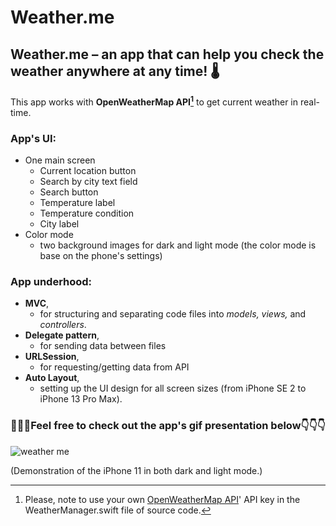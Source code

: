 # Weather.me
## Weather.me – an app that can help you check the weather anywhere at any time! 🌡
This app works with **OpenWeatherMap API[^*]** to get current weather in real-time.

### App's UI:
- One main screen
  - Current location button
  - Search by city text field
  - Search button
  - Temperature label
  - Temperature condition
  - City label
- Color mode
  - two background images for dark and light mode (the color mode is base on the phone's settings)

### App underhood:
- **MVC**,
  - for structuring and separating code files into _models, views,_ and _controllers_.
- **Delegate pattern**,
  - for sending data between files
- **URLSession**,
  - for requesting/getting data from API
- **Auto Layout**,
  - setting up the UI design for all screen sizes (from iPhone SE 2 to iPhone 13 Pro Max).



### 🚨🚨🚨Feel free to check out the app's gif presentation below👇👇👇

![weather me](https://user-images.githubusercontent.com/92067827/157108897-035a5279-3618-490d-b236-375130f70faf.gif)

(Demonstration of the iPhone 11 in both dark and light mode.)

[^*]: Please, note to use your own [OpenWeatherMap API](https://openweathermap.org/api)' API key in the WeatherManager.swift file of source code.
